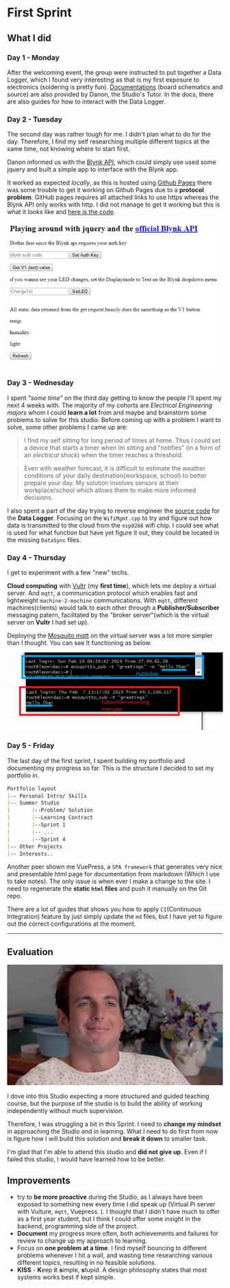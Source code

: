 # First Sprint

## What I did

### Day 1 - Monday

After the welcoming event, the group were instructed to put together a Data Logger, which I found very interesting as that is my first exposure to electronics (soldering is pretty fun). 
[Documentations](http://iot.nortcele.win/doc/) (board schematics and source) are also provided by Danon, the Studio's Tutor. 
In the docs, there are also guides for how to interact with the Data Logger.

### Day 2 - Tuesday

The second day was rather tough for me.
I didn't plan what to do for the day.
Therefore, I find my self researching multiple different topics at the same time, not knowing where to start first.

Danon informed us with the [Blynk API](https://blynkapi.docs.apiary.io/), which could simply use used some jquery and built a simple app to interface with the Blynk app.

It worked as expected *locally*, as this is hosted using [Github Pages](https://pages.github.com/) there was some trouble to get it working on Github Pages due to a **protocol problem**. GitHub pages requires all attached links to use https whereas the Blynk API only works with http. I did not manage to get it working but this is what it looks like and [here is the code]().

![Misc](../assets/s1_blynk_api.png)

### Day 3 - Wednesday

I spent *"some time"* on the third day getting to know the people I'll spent my next 4 weeks with. 
The majority of my cohorts are *Electrical Engineering majors* whom I could **learn a lot** from and maybe and brainstorm some problems to solve for this studio.
Before coming up with a problem I want to solve, some other problems I came up are:

> I find my self sitting for long period of times at home.
> Thus I could set a device that starts a timer when Im sitting and "notifies" (in a form of an *electrical shock*) when the timer reaches a threshold.

> Even with weather forecast, it is difficult to estimate the weather conditions of your daily destination(workspace, school) to better prepare your day.
> My solution involves sensors at their workplace/school which allows them to make more informed decisions.

I also spent a part of the day trying to reverse engineer the [source code](http://iot.nortcele.win/doc/Downloads.html) for the **Data Logger**.
Focusing on the `WifiMgmt.cpp` to try and figure out how data is transmitted to the cloud from the `esp8266` wifi chip.
I could see what is used for what function but have yet figure it out, they could be located in the missing `DataSync` files.

### Day 4 - Thursday 

I get to experiment with a few "new" techs.

**Cloud computing** with [Vultr](https://www.vultr.com/) (my **first time**), which lets me deploy a virtual server.
And `mqtt`, a communication protocol which enables fast and lightweight `machine-2-machine` communications.
With `mqtt`, different machines(clients) would talk to each other through a **Publisher/Subscriber** messaging patern, facilitated by the "broker server"(which is the virtual server on **Vultr** I had set up).

Deploying the [Mosquito mqtt](https://mosquitto.org/) on the virtual server was a lot more simpler than I thought. You can see It functioning as below.

![mqtt example](../assets/s1_mqtt_ex.png)

<!-- Also, Danon confirmed 1 -->

### Day 5 - Friday

The last day of the first sprint, I spent building my portfolio and documenting my progress so far.
This is the structure I decided to set my portfolio in.

```md
Portfolio layout
|-- Personal Intro/ Skills
|-- Summer Studio
|       |--Problem/ Solution
|       |--Learning Contract
|       |--Sprint 1
|       |-- ...
|       |--Sprint 4
|-- Other Projects
|-- Interests..
```

Another peer shown me VuePress, a `SPA framework` that generates very nice and presentable html page for documentation from markdown (Which I use to take notes).
The only issue is when ever I make a change to the site.
I need to regenerate the **static `html` files** and push it manually on the Git repo.

There are a lot of guides that shows you how to apply `CI`(Continuous Integration) feature by just simply update the `md` files, but I have yet to figure out the correct configurations at the moment.

---

## Evaluation

![BIG MISTAKE](../assets/s1_big_mistake.gif)

I dove into this Studio expecting a more structured and guided teaching course, but the purpose of the studio is to build the ability of working independently without much supervision.

Therefore, I was struggling a bit in this Sprint. 
I need to **change my mindset** in approaching the Studio and in learning. What I need to do first from now is figure how I will build this solution and **break it down** to smaller task.

I'm glad that I'm able to attend this studio and **did not give up**. Even if I failed this studio, I would have learned how to be better.

## Improvements

- try to **be more proactive** during the Studio, as I always have been exposed to something new every time I did speak up (Virtual Pi server with Vulture, `mqtt`, Vuepress. ). I thought that I didn't have much to offer as a first year student, but I think I could offer some insight in the backend, programming side of the project.
- **Document** my progress more often, both achievements and failures for review to change up my approach to learning.
- Focus on **one problem at a time**. I find myself bouncing to different problems whenever I hit a wall, and wasting time researching various different topics, resulting in no feasible solutions.
- **KISS** - **K**eep **i**t **s**imple, **s**tupid. A design philosophy states that most systems works best if kept simple.